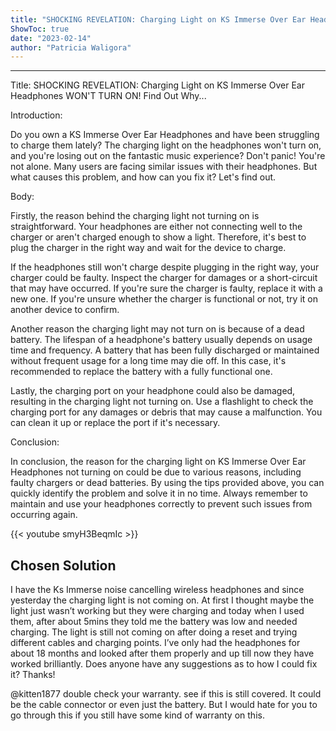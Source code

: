 ```yaml
---
title: "SHOCKING REVELATION: Charging Light on KS Immerse Over Ear Headphones WON'T TURN ON! Find Out Why..."
ShowToc: true 
date: "2023-02-14"
author: "Patricia Waligora"
---
```

*****
Title: SHOCKING REVELATION: Charging Light on KS Immerse Over Ear Headphones WON'T TURN ON! Find Out Why...

Introduction:

Do you own a KS Immerse Over Ear Headphones and have been struggling to charge them lately? The charging light on the headphones won't turn on, and you're losing out on the fantastic music experience? Don't panic! You're not alone. Many users are facing similar issues with their headphones. But what causes this problem, and how can you fix it? Let's find out.

Body:

Firstly, the reason behind the charging light not turning on is straightforward. Your headphones are either not connecting well to the charger or aren't charged enough to show a light. Therefore, it's best to plug the charger in the right way and wait for the device to charge.

If the headphones still won't charge despite plugging in the right way, your charger could be faulty. Inspect the charger for damages or a short-circuit that may have occurred. If you're sure the charger is faulty, replace it with a new one. If you're unsure whether the charger is functional or not, try it on another device to confirm.

Another reason the charging light may not turn on is because of a dead battery. The lifespan of a headphone's battery usually depends on usage time and frequency. A battery that has been fully discharged or maintained without frequent usage for a long time may die off. In this case, it's recommended to replace the battery with a fully functional one.

Lastly, the charging port on your headphone could also be damaged, resulting in the charging light not turning on. Use a flashlight to check the charging port for any damages or debris that may cause a malfunction. You can clean it up or replace the port if it's necessary.

Conclusion:

In conclusion, the reason for the charging light on KS Immerse Over Ear Headphones not turning on could be due to various reasons, including faulty chargers or dead batteries. By using the tips provided above, you can quickly identify the problem and solve it in no time. Always remember to maintain and use your headphones correctly to prevent such issues from occurring again.

{{< youtube smyH3BeqmIc >}} 



## Chosen Solution
 I have the Ks Immerse noise cancelling wireless headphones and since yesterday the charging light is not coming on. At first I thought maybe the light just wasn’t working but they were charging and today when I used them, after about 5mins they told me the battery was low and needed charging. The light is still not coming on after doing a reset and trying different cables and charging points. I’ve only had the headphones for about 18 months and looked after them properly and up till now they have worked brilliantly. 
Does anyone have  any suggestions as to how I could fix it?
Thanks!

 @kitten1877 double check your warranty. see if this is still covered. It could be the cable connector or even just the battery. But I would hate for you to go through this if you still have some kind of warranty on this.




